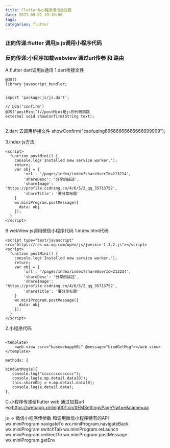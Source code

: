 ```yaml
---
title: Flutter与小程序通讯全过程
date: 2021-09-01 19:10:06
tags:
categories: flutter
---
```


### 正向传递:flutter 调用js js调用小程序代码  
### 反向传递:小程序加载webview 通过url传参 和 路由

A.flutter dart调用js通讯
1.dart桥接文件

```
@JS()
library javascript_bundler;


import 'package:js/js.dart';

// @JS('confirm')
@JS('postMini’)//postMini是js的代码函数
external void showConfirm(String text); 


```

<!--more-->

2.dart 去调用桥接文件
showConfirm("caofuqing66666666666666999999");

3.index js方法
```
<script>
  function postMini() {
    console.log('Installed new service worker.');
    return;
    var obj = {
        'url': '/pages/index/index?shareUserId=213214',
        'shareDesc': '分享的描述',
        'shareImage': 'https://profile.csdnimg.cn/4/6/5/2_qq_35713752',
        'shareTitle': '要分享标题'
    }
    wx.miniProgram.postMessage({
      data: obj
    });
  }
</script>
```



B.webView js调用微信小程序代码
1.index.html代码
```
<script type="text/javascript" src="https://res.wx.qq.com/open/js/jweixin-1.3.2.js"></script>
<script>
  function postMini() {
    console.log('Installed new service worker.');
    return;
    var obj = {
        'url': '/pages/index/index?shareUserId=213214',
        'shareDesc': '分享的描述',
        'shareImage': 'https://profile.csdnimg.cn/4/6/5/2_qq_35713752',
        'shareTitle': '要分享标题'
    }
    wx.miniProgram.postMessage({
      data: obj
    });
  }
</script>

```

2.小程序代码
```

<template>
    <web-view :src="basewebappURL" @message="bindGetMsg"></web-view>        
</template>

methods: {

bindGetMsg(e){
   console.log("cccccccccccccc");
   console.log(e.mp.detail.data[0]);
   this.shareObj = e.mp.detail.data[0];
   console.log(e.detail.data);
},

```


C.小程序传递给flutter web   通过加载url  
eg:https://webapp.xinling001.cn/#EMSettingsPage?jwt=e&name=aa






js -> 微信小程序传参数 和调用微信小程序特有的API
wx.miniProgram.navigateTo
wx.miniProgram.navigateBack
wx.miniProgram.switchTab
wx.miniProgram.reLaunch
wx.miniProgram.redirectTo
wx.miniProgram.postMessage
wx.miniProgram.getEnv

